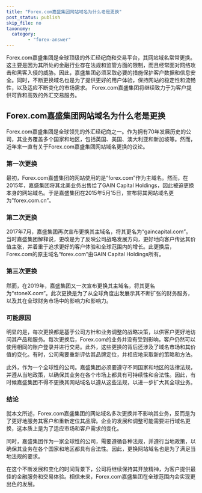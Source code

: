 ```yaml
---
title: "Forex.com嘉盛集团网站域名为什么老是更换"
post_status: publish
skip_file: no
taxonomy:
  category:
        - "forex-answer"
---
```


Forex.com嘉盛集团是全球顶级的外汇经纪商和交易平台，其网站域名常常更换。这主要是因为其所处的金融行业存在法规和监管方面的限制，而且经常面对网络攻击和黑客入侵的威胁。因此，嘉盛集团必须采取必要的措施保护客户数据和信息安全。同时，不断更换域名也是为了提供更好的用户体验，保持网站的稳定性和流畅性，以及适应不断变化的市场需求。 Forex.com嘉盛集团将继续致力于为客户提供可靠和高效的外汇交易服务。

## Forex.com嘉盛集团网站域名为什么老是更换

Forex.com嘉盛集团是全球领先的外汇经纪商之一。作为拥有70年发展历史的公司，其业务覆盖多个国家和地区，包括英国、美国、澳大利亚和新加坡等。然而，近年来一直有关于Forex.com嘉盛集团网站域名更换的议论。

### 第一次更换

最初，Forex.com嘉盛集团的网站使用的是“forex.com”作为主域名。然而，在2015年，嘉盛集团将其北美业务出售给了GAIN Capital Holdings，因此被迫更换本身的网站域名。于是嘉盛集团在2015年5月15日，宣布将其网站域名更为"forex.com.cn”。

### 第二次更换

2017年7月，嘉盛集团再次宣布更换其主域名，将其更名为“gaincapital.com”。当时嘉盛集团解释说，更改是为了反映公司战略发展方向，更好地向客户传达其价值主张，并着重于追求更好的客户体验和全球范围内的增长。此更换后，Forex.com的原主域名“forex.com”由GAIN Capital Holdings所有。

### 第三次更换

然而，在2019年，嘉盛集团又一次宣布更换其主域名，将其更名为“stoneX.com”。此次更换是为了从全球角度出发展示其不断扩张的财务服务，以及其在全球财务市场中的影响力和影响力。

### 可能原因

明显的是，每次更换都是基于公司方针和业务调整的战略决策，以供客户更好地访问其产品和服务。每次更换后，Forex.com的业务并没有受到影响，客户仍然可以使用相同的账户登录并进行交易。此外，这些更换的背后还涉及了域名市场和其价值的变化。有时，公司需要重新评估其品牌定位，并相应地采取新的策略和方法。

此外，作为一个全球性的公司。嘉盛集团必须要遵守不同国家和地区的法律法规，并遵从当地政策，以确保其业务在各个市场上都具有可持续性和合法性。因此，有时候嘉盛集团不得不更换其网站域名以遵从这些法规，以进一步扩大其全球业务。

### 结论

就本文所述，Forex.com嘉盛集团的网站域名多次更换并不影响其业务，反而是为了更好地服务其客户和重新定位其品牌。企业的发展和调整可能需要进行域名更换，这本质上是为了适应市场和客户需求的变化。

同时，嘉盛集团作为一家全球性的公司，需要遵循各种法规，并遵行当地政策，以确保其业务在各个国家和地区都具有合法性。因此，更换网站域名也是为了满足当地法规的要求。

在这个不断发展和变化的时间背景下，公司将继续保持其开放精神，为客户提供最佳的金融服务和交易体验。相信未来，Forex.com嘉盛集团在全球范围内会实现更出色的发展。


